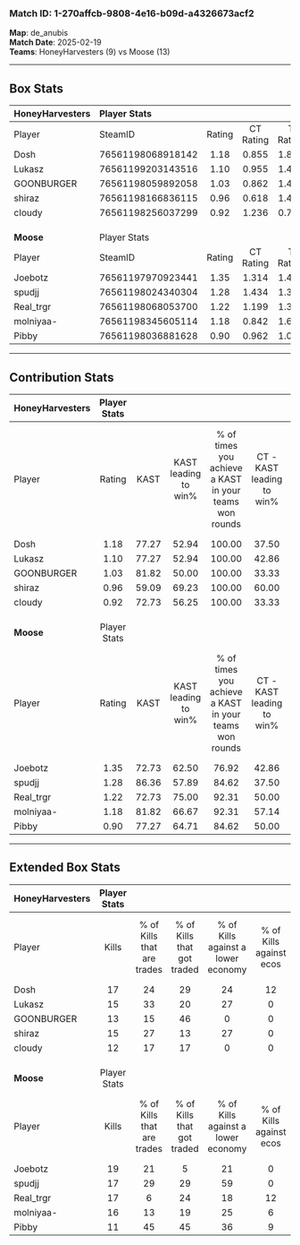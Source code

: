 ### Match ID: 1-270affcb-9808-4e16-b09d-a4326673acf2  
**Map**: de_anubis  
**Match Date**: 2025-02-19  
**Teams**: HoneyHarvesters (9) vs Moose (13)  

---  

## Box Stats  

| **HoneyHarvesters** | Player Stats      |        |           |          |       |      |       |         |        |      |     |
| :- | :- | :-: | :-: | :-: | :-: | :-: | :-: | :-: | :-: | :-: | :-: |
| Player              | SteamID           | Rating | CT Rating | T Rating | KAST  | ADR  | Kills | Assists | Deaths | K/D  | HS% |
| Dosh                | 76561198068918142 |  1.18  |   0.855   |  1.809   | 77.27 | 80.6 |  17   |    4    |   16   | 1.06 | 52  |
| Lukasz              | 76561199203143516 |  1.10  |   0.955   |  1.497   | 77.27 | 98.0 |  15   |    8    |   19   | 0.79 | 53  |
| GOONBURGER          | 76561198059892058 |  1.03  |   0.862   |  1.498   | 81.82 | 68.8 |  13   |    6    |   16   | 0.81 | 61  |
| shiraz              | 76561198166836115 |  0.96  |   0.618   |  1.428   | 59.09 | 67.1 |  15   |    1    |   14   | 1.07 | 53  |
| cIoudy              | 76561198256037299 |  0.92  |   1.236   |  0.706   | 72.73 | 65.1 |  12   |    3    |   15   | 0.80 | 66  |
|                     |                   |        |           |          |       |      |       |         |        |      |     |
|                     |                   |        |           |          |       |      |       |         |        |      |     |
|                     |                   |        |           |          |       |      |       |         |        |      |     |
| **Moose**           | Player Stats      |        |           |          |       |      |       |         |        |      |     |
| Player              | SteamID           | Rating | CT Rating | T Rating | KAST  | ADR  | Kills | Assists | Deaths | K/D  | HS% |
| Joebotz             | 76561197970923441 |  1.35  |   1.314   |  1.473   | 72.73 | 88.5 |  19   |    4    |   12   | 1.58 | 57  |
| spudjj              | 76561198024340304 |  1.28  |   1.434   |  1.377   | 86.36 | 75.1 |  17   |    4    |   14   | 1.21 | 35  |
| Real_trgr           | 76561198068053700 |  1.22  |   1.199   |  1.346   | 72.73 | 91.9 |  17   |    6    |   15   | 1.13 | 58  |
| molniyaa-           | 76561198345605114 |  1.18  |   0.842   |  1.680   | 81.82 | 68.9 |  16   |    2    |   14   | 1.14 | 68  |
| Pibby               | 76561198036881628 |  0.90  |   0.962   |  1.027   | 77.27 | 69.5 |  11   |    7    |   17   | 0.65 | 36  |
---  

## Contribution Stats  

| **HoneyHarvesters** | Player Stats |       |                      |                                                        |                           |                                                             |                          |                                                            |
| :- | :-: | :-: | :-: | :-: | :-: | :-: | :-: | :-: |
| Player              |    Rating    | KAST  | KAST leading to win% | % of times you achieve a KAST in your teams won rounds | CT - KAST leading to win% | CT - % of times you achieve a KAST in your teams won rounds | T - KAST leading to win% | T - % of times you achieve a KAST in your teams won rounds |
| Dosh                |     1.18     | 77.27 |        52.94         |                         100.00                         |           37.50           |                           100.00                            |          66.67           |                           100.00                           |
| Lukasz              |     1.10     | 77.27 |        52.94         |                         100.00                         |           42.86           |                           100.00                            |          60.00           |                           100.00                           |
| GOONBURGER          |     1.03     | 81.82 |        50.00         |                         100.00                         |           33.33           |                           100.00                            |          66.67           |                           100.00                           |
| shiraz              |     0.96     | 59.09 |        69.23         |                         100.00                         |           60.00           |                           100.00                            |          75.00           |                           100.00                           |
| cIoudy              |     0.92     | 72.73 |        56.25         |                         100.00                         |           33.33           |                           100.00                            |          85.71           |                           100.00                           |
|                     |              |       |                      |                                                        |                           |                                                             |                          |                                                            |
|                     |              |       |                      |                                                        |                           |                                                             |                          |                                                            |
|                     |              |       |                      |                                                        |                           |                                                             |                          |                                                            |
| **Moose**           | Player Stats |       |                      |                                                        |                           |                                                             |                          |                                                            |
| Player              |    Rating    | KAST  | KAST leading to win% | % of times you achieve a KAST in your teams won rounds | CT - KAST leading to win% | CT - % of times you achieve a KAST in your teams won rounds | T - KAST leading to win% | T - % of times you achieve a KAST in your teams won rounds |
| Joebotz             |     1.35     | 72.73 |        62.50         |                         76.92                          |           42.86           |                            75.00                            |          77.78           |                           77.78                            |
| spudjj              |     1.28     | 86.36 |        57.89         |                         84.62                          |           37.50           |                            75.00                            |          72.73           |                           88.89                            |
| Real_trgr           |     1.22     | 72.73 |        75.00         |                         92.31                          |           50.00           |                           100.00                            |          100.00          |                           88.89                            |
| molniyaa-           |     1.18     | 81.82 |        66.67         |                         92.31                          |           57.14           |                           100.00                            |          72.73           |                           88.89                            |
| Pibby               |     0.90     | 77.27 |        64.71         |                         84.62                          |           50.00           |                            75.00                            |          72.73           |                           88.89                            |
---  

## Extended Box Stats  

| **HoneyHarvesters** | Player Stats |                            |                            |                                    |                         |                              |                                 |        |                             |                                     |                          |                               |                            |
| :- | :-: | :-: | :-: | :-: | :-: | :-: | :-: | :-: | :-: | :-: | :-: | :-: | :-: |
| Player              |    Kills     | % of Kills that are trades | % of Kills that got traded | % of Kills against a lower economy | % of Kills against ecos | % of Kills that are flawless | % of Kills that are close duels | Deaths | % of Deaths that get traded | % of Deaths against a lower economy | % of Deaths against ecos | % of Deaths that are flawless | % of Deaths that are close |
| Dosh                |      17      |             24             |             29             |                 24                 |           12            |              47              |                0                |   16   |             25              |                 19                  |            6             |              75               |             6              |
| Lukasz              |      15      |             33             |             20             |                 27                 |            0            |              67              |               13                |   19   |             21              |                 16                  |            5             |              42               |             16             |
| GOONBURGER          |      13      |             15             |             46             |                 0                  |            0            |              62              |                8                |   16   |             31              |                 19                  |            6             |              38               |             6              |
| shiraz              |      15      |             27             |             13             |                 27                 |            0            |              87              |                0                |   14   |              7              |                 21                  |            7             |              71               |             7              |
| cIoudy              |      12      |             17             |             17             |                 0                  |            0            |              50              |               25                |   15   |             27              |                 13                  |            7             |              67               |             0              |
|                     |              |                            |                            |                                    |                         |                              |                                 |        |                             |                                     |                          |                               |                            |
|                     |              |                            |                            |                                    |                         |                              |                                 |        |                             |                                     |                          |                               |                            |
|                     |              |                            |                            |                                    |                         |                              |                                 |        |                             |                                     |                          |                               |                            |
| **Moose**           | Player Stats |                            |                            |                                    |                         |                              |                                 |        |                             |                                     |                          |                               |                            |
| Player              |    Kills     | % of Kills that are trades | % of Kills that got traded | % of Kills against a lower economy | % of Kills against ecos | % of Kills that are flawless | % of Kills that are close duels | Deaths | % of Deaths that get traded | % of Deaths against a lower economy | % of Deaths against ecos | % of Deaths that are flawless | % of Deaths that are close |
| Joebotz             |      19      |             21             |             5              |                 21                 |            0            |              68              |                0                |   12   |             17              |                 33                  |            8             |              83               |             8              |
| spudjj              |      17      |             29             |             29             |                 59                 |            0            |              47              |                6                |   14   |             36              |                 21                  |            0             |              50               |             7              |
| Real_trgr           |      17      |             6              |             24             |                 18                 |           12            |              47              |               24                |   15   |             13              |                 20                  |            0             |              60               |             7              |
| molniyaa-           |      16      |             13             |             19             |                 25                 |            6            |              63              |                6                |   14   |             36              |                 21                  |            0             |              79               |             7              |
| Pibby               |      11      |             45             |             45             |                 36                 |            9            |              55              |                0                |   17   |             24              |                 24                  |            6             |              47               |             12             |
